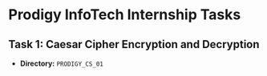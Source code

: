 # Prodigy InfoTech Internship Tasks

## Task 1: Caesar Cipher Encryption and Decryption

- **Directory:** `PRODIGY_CS_01`
